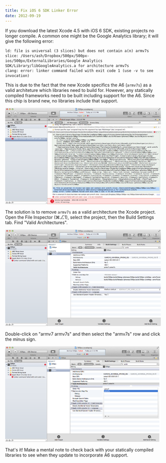 ```yaml
---
title: Fix iOS 6 SDK Linker Error
date: 2012-09-19
---
```



If you download the latest Xcode 4.5 with iOS 6 SDK, existing projects no longer compile. A common one might be the Google Analytics library; it will give the following error:

```
ld: file is universal (3 slices) but does not contain a(n) armv7s slice: /Users/ash/Dropbox/500px/500px-ios/500px/ExternalLibraries/Google Analytics SDK/Library/libGoogleAnalytics.a for architecture armv7s
clang: error: linker command failed with exit code 1 (use -v to see invocation)
```

This is due to the fact that the new Xcode specifics the A6 (`armv7s`) as a valid architeture which libraries need to build for. However, any statically compiled frameworks need to be built including support for the A6. Since this chip is brand new, no libraries include that support.

![](88FE0C083DF344C291DB1F4E5BAB2C6F.png)

The solution is to remove `armv7s` as a valid architecture the Xcode project. Open the File Inspector (⌘⎇1), select the project, then the Build Settings tab. Find "Valid Architectures".

![](3FA67A3329D14076BF9F1B115F881945.png)

Double-click on "armv7 armv7s" and then select the "armv7s" row and click the minus sign.

![](6E04343357884D05AFDC088AFF7039EF.png)

That's it! Make a mental note to check back with your statically compiled libraries to see when they update to incorporate A6 support.


  